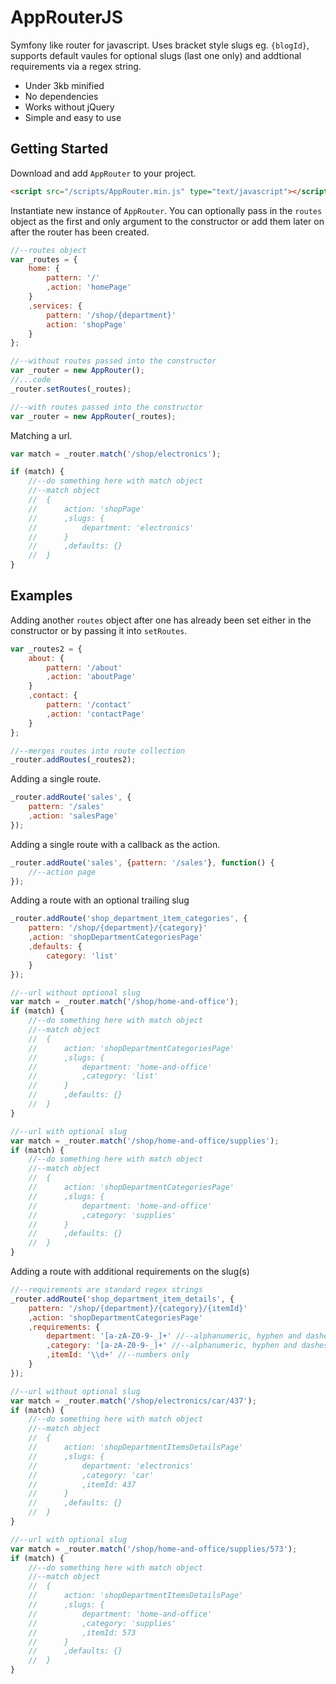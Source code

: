 # AppRouterJS

Symfony like router for javascript. Uses bracket style slugs eg. `{blogId}`, supports default vaules for optional slugs (last one only) and addtional requirements via a regex string.

* Under 3kb minified
* No dependencies
* Works without jQuery
* Simple and easy to use

## Getting Started

Download and add `AppRouter` to your project.

```html
<script src="/scripts/AppRouter.min.js" type="text/javascript"></script>
```

Instantiate new instance of `AppRouter`. You can optionally pass in the `routes` object as the first and only argument to the constructor or add them later on after the router has been created.

```javascript
//--routes object
var _routes = {
	home: {
		pattern: '/'
		,action: 'homePage'
	}
	,services: {
		pattern: '/shop/{department}'
		action: 'shopPage'
	}
};

//--without routes passed into the constructor
var _router = new AppRouter();
//...code
_router.setRoutes(_routes);

//--with routes passed into the constructor
var _router = new AppRouter(_routes);
```

Matching a url.

```javascript
var match = _router.match('/shop/electronics');

if (match) {
	//--do something here with match object
	//--match object
	//  {
	//  	action: 'shopPage'
	//  	,slugs: {
	//  		department: 'electronics'
	//  	}
	//  	,defaults: {}
	//  }
}
```

## Examples

Adding another `routes` object after one has already been set either in the constructor or by passing it into `setRoutes`.

```javascript
var _routes2 = {
	about: {
		pattern: '/about'
		,action: 'aboutPage'
	}
	,contact: {
		pattern: '/contact'
		,action: 'contactPage'
	}
};

//--merges routes into route collection
_router.addRoutes(_routes2);
```

Adding a single route.

```javascript
_router.addRoute('sales', {
	pattern: '/sales'
	,action: 'salesPage'
});
```

Adding a single route with a callback as the action.

```javascript
_router.addRoute('sales', {pattern: '/sales'}, function() {
	//--action page
});
```

Adding a route with an optional trailing slug

```javascript
_router.addRoute('shop_department_item_categories', {
	pattern: '/shop/{department}/{category}'
	,action: 'shopDepartmentCategoriesPage'
	,defaults: {
		category: 'list'
	}
});

//--url without optional slug
var match = _router.match('/shop/home-and-office');
if (match) {
	//--do something here with match object
	//--match object
	//  {
	//  	action: 'shopDepartmentCategoriesPage'
	//  	,slugs: {
	//  		department: 'home-and-office'
	//  		,category: 'list'
	//  	}
	//  	,defaults: {}
	//  }
}

//--url with optional slug
var match = _router.match('/shop/home-and-office/supplies');
if (match) {
	//--do something here with match object
	//--match object
	//  {
	//  	action: 'shopDepartmentCategoriesPage'
	//  	,slugs: {
	//  		department: 'home-and-office'
	//  		,category: 'supplies'
	//  	}
	//  	,defaults: {}
	//  }
}
```

Adding a route with additional requirements on the slug(s)

```javascript
//--requirements are standard regex strings
_router.addRoute('shop_department_item_details', {
	pattern: '/shop/{department}/{category}/{itemId}'
	,action: 'shopDepartmentCategoriesPage'
	,requirements: {
		department: '[a-zA-Z0-9-_]+' //--alphanumeric, hyphen and dashes only
		,category: '[a-zA-Z0-9-_]+' //--alphanumeric, hyphen and dashes only
		,itemId: '\\d+' //--numbers only
	}
});

//--url without optional slug
var match = _router.match('/shop/electronics/car/437');
if (match) {
	//--do something here with match object
	//--match object
	//  {
	//  	action: 'shopDepartmentItemsDetailsPage'
	//  	,slugs: {
	//  		department: 'electronics'
	//  		,category: 'car'
	//  		,itemId: 437
	//  	}
	//  	,defaults: {}
	//  }
}

//--url with optional slug
var match = _router.match('/shop/home-and-office/supplies/573');
if (match) {
	//--do something here with match object
	//--match object
	//  {
	//  	action: 'shopDepartmentItemsDetailsPage'
	//  	,slugs: {
	//  		department: 'home-and-office'
	//  		,category: 'supplies'
	//  		,itemId: 573
	//  	}
	//  	,defaults: {}
	//  }
}
```